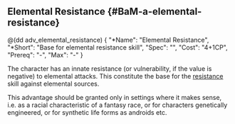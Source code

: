 ## Elemental Resistance {#BaM-a-elemental-resistance}

@(dd adv_elemental_resistance)
{
  "*Name": "Elemental Resistance",
  "*Short": "Base for elemental resistance skill",
  "Spec": "",
  "Cost": "4+1CP",
  "Prereq": "-",
  "Max": "-"
}

The character has an innate resistance (or vulnerability,
if the value is negative) to elemental attacks. This
constitute the base for the [resistance](#resistance-source)
skill against elemental sources.

This advantage should be granted only in settings where it
makes sense, i.e. as a racial characteristic of a fantasy
race, or for characters genetically engineered, or for
synthetic life forms as androids etc.

